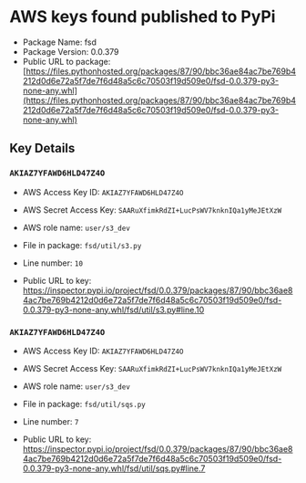 # AWS keys found published to PyPi

* Package Name: fsd
* Package Version: 0.0.379
* Public URL to package: [https://files.pythonhosted.org/packages/87/90/bbc36ae84ac7be769b4212d0d6e72a5f7de7f6d48a5c6c70503f19d509e0/fsd-0.0.379-py3-none-any.whl](https://files.pythonhosted.org/packages/87/90/bbc36ae84ac7be769b4212d0d6e72a5f7de7f6d48a5c6c70503f19d509e0/fsd-0.0.379-py3-none-any.whl)

## Key Details

### `AKIAZ7YFAWD6HLD47Z4O`

* AWS Access Key ID: `AKIAZ7YFAWD6HLD47Z4O`
* AWS Secret Access Key: `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` 
* AWS role name: `user/s3_dev`
* File in package: `fsd/util/s3.py`
* Line number: `10`

* Public URL to key: https://inspector.pypi.io/project/fsd/0.0.379/packages/87/90/bbc36ae84ac7be769b4212d0d6e72a5f7de7f6d48a5c6c70503f19d509e0/fsd-0.0.379-py3-none-any.whl/fsd/util/s3.py#line.10



### `AKIAZ7YFAWD6HLD47Z4O`

* AWS Access Key ID: `AKIAZ7YFAWD6HLD47Z4O`
* AWS Secret Access Key: `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` 
* AWS role name: `user/s3_dev`
* File in package: `fsd/util/sqs.py`
* Line number: `7`

* Public URL to key: https://inspector.pypi.io/project/fsd/0.0.379/packages/87/90/bbc36ae84ac7be769b4212d0d6e72a5f7de7f6d48a5c6c70503f19d509e0/fsd-0.0.379-py3-none-any.whl/fsd/util/sqs.py#line.7


